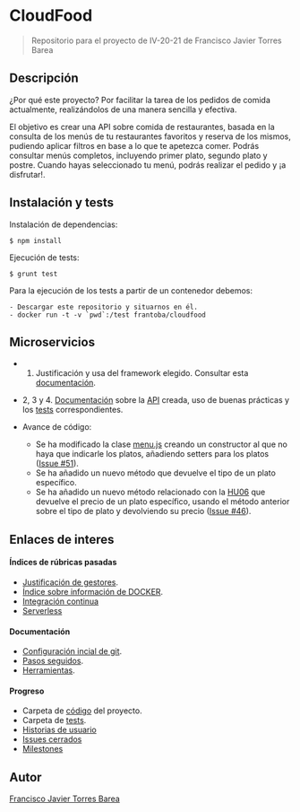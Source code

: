 # CloudFood
> Repositorio para el proyecto de IV-20-21 de Francisco Javier Torres Barea

## Descripción

¿Por qué este proyecto? Por facilitar la tarea de los pedidos de comida actualmente, realizándolos de una manera sencilla y efectiva.

El objetivo es crear una API sobre comida de restaurantes, basada en la consulta de los menús de tu restaurantes favoritos y reserva de los mismos, pudiendo aplicar filtros en base a lo que te apetezca comer. Podrás consultar menús completos, incluyendo primer plato, segundo plato y postre. Cuando hayas seleccionado tu menú, podrás realizar el pedido y ¡a disfrutar!.

## Instalación y tests
Instalación de dependencias:
~~~
$ npm install
~~~
Ejecución de tests:
~~~
$ grunt test
~~~

Para la ejecución de los tests a partir de un contenedor debemos:
~~~
- Descargar este repositorio y situarnos en él.
- docker run -t -v `pwd`:/test frantoba/cloudfood
~~~

## Microservicios

- 1. Justificación y usa del framework elegido. Consultar esta [documentación](./docs/express.md).
- 2, 3 y 4. [Documentación](./docs/microapi.md) sobre la [API](./src/index.js) creada, uso de buenas prácticas y los [tests](./tests/index.test.js) correspondientes.

- Avance de código:
	- Se ha modificado la clase [menu.js](./src/menu.js) creando un constructor al que no haya que indicarle los platos, añadiendo setters para los platos ([Issue #51](https://github.com/FranToBa/CloudFood/issues/51)).
	- Se ha añadido un nuevo método que devuelve el tipo de un plato específico.
	- Se ha añadido un nuevo método relacionado con la [HU06](https://github.com/FranToBa/CloudFood/issues/22) que devuelve el precio de un plato específico, usando el método anterior sobre el tipo de plato y devolviendo su precio ([Issue #46](https://github.com/FranToBa/CloudFood/issues/46)).



## Enlaces de interes

#### Índices de rúbricas pasadas
- [Justificación de gestores](./docs/just_her.md).
- [Índice sobre información de DOCKER](./docs/indicedocker.md).
- [Integración continua](./docs/icont.md)
- [Serverless](./docs/serverless.md)

#### Documentación
- [Configuración incial de git](./docs/configuracion_inicial.md).
- [Pasos seguidos](./docs/pasos.md).
- [Herramientas](./docs/herramientas.md).

#### Progreso
- Carpeta de [código](./src) del proyecto.
- Carpeta de [tests](./tests).
- [Historias de usuario](https://github.com/FranToBa/CloudFood/issues?q=is%3Aopen+is%3Aissue+label%3Auser-stories)
- [Issues cerrados](https://github.com/FranToBa/CloudFood/issues?q=is%3Aissue+is%3Aclosed)
- [Milestones](https://github.com/FranToBa/CloudFood/milestones)




## Autor
[Francisco Javier Torres Barea](https://github.com/FranToBa)


